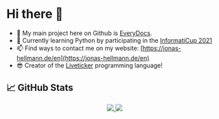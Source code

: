 # Hi there 👋

- 🔭 My main project here on Github is [EveryDocs](https://github.com/jonashellmann/everydocs-core).
- 🌱 Currently learning Python by participating in the [InformatiCup 2021](https://github.com/informatiCup/informatiCup2021)
- 📫 Find ways to contact me on my website: [https://jonas-hellmann.de/en](https://jonas-hellmann.de/en)
- 😎 Creator of the [Liveticker](https://github.com/jonashellmann/liveticker-lang) programming language!

## 📈 GitHub Stats

<p align="center">
  <a href="https://github.com/jonashellmann/">
    <img src="https://github-readme-stats.vercel.app/api?username=jonashellmann&show_icons=true&theme=radical&include_all_commits=true&count_private=true" />
    <img src="https://github-readme-stats.vercel.app/api/top-langs/?username=jonashellmann&theme=radical&layout=compact&hide=HTML,CSS&langs_count=8" />
  </a>
</p>
